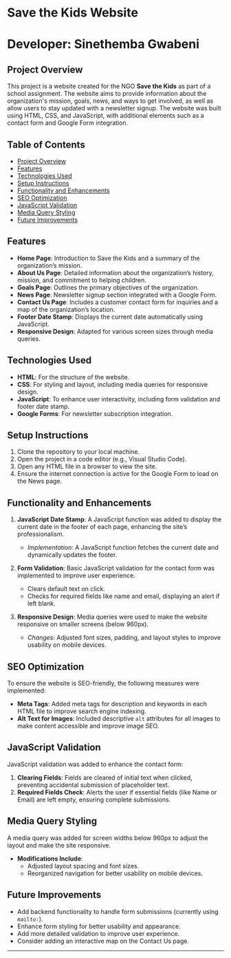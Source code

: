 # Save the Kids Website
# Developer: Sinethemba Gwabeni

## Project Overview
This project is a website created for the NGO **Save the Kids** as part of a school assignment. The website aims to provide information about the organization's mission, goals, news, and ways to get involved, as well as allow users to stay updated with a newsletter signup. The website was built using HTML, CSS, and JavaScript, with additional elements such as a contact form and Google Form integration.

## Table of Contents
- [Project Overview](#project-overview)
- [Features](#features)
- [Technologies Used](#technologies-used)
- [Setup Instructions](#setup-instructions)
- [Functionality and Enhancements](#functionality-and-enhancements)
- [SEO Optimization](#seo-optimization)
- [JavaScript Validation](#javascript-validation)
- [Media Query Styling](#media-query-styling)
- [Future Improvements](#future-improvements)

## Features
- **Home Page**: Introduction to Save the Kids and a summary of the organization’s mission.
- **About Us Page**: Detailed information about the organization’s history, mission, and commitment to helping children.
- **Goals Page**: Outlines the primary objectives of the organization.
- **News Page**: Newsletter signup section integrated with a Google Form.
- **Contact Us Page**: Includes a customer contact form for inquiries and a map of the organization’s location.
- **Footer Date Stamp**: Displays the current date automatically using JavaScript.
- **Responsive Design**: Adapted for various screen sizes through media queries.

## Technologies Used
- **HTML**: For the structure of the website.
- **CSS**: For styling and layout, including media queries for responsive design.
- **JavaScript**: To enhance user interactivity, including form validation and footer date stamp.
- **Google Forms**: For newsletter subscription integration.
  
## Setup Instructions
1. Clone the repository to your local machine.
2. Open the project in a code editor (e.g., Visual Studio Code).
3. Open any HTML file in a browser to view the site.
4. Ensure the internet connection is active for the Google Form to load on the News page.

## Functionality and Enhancements
1. **JavaScript Date Stamp**: A JavaScript function was added to display the current date in the footer of each page, enhancing the site’s professionalism.
   - *Implementation*: A JavaScript function fetches the current date and dynamically updates the footer.
   
2. **Form Validation**: Basic JavaScript validation for the contact form was implemented to improve user experience.
   - Clears default text on click.
   - Checks for required fields like name and email, displaying an alert if left blank.

3. **Responsive Design**: Media queries were used to make the website responsive on smaller screens (below 960px).
   - *Changes*: Adjusted font sizes, padding, and layout styles to improve usability on mobile devices.

## SEO Optimization
To ensure the website is SEO-friendly, the following measures were implemented:
- **Meta Tags**: Added meta tags for description and keywords in each HTML file to improve search engine indexing.
- **Alt Text for Images**: Included descriptive `alt` attributes for all images to make content accessible and improve image SEO.
  
## JavaScript Validation
JavaScript validation was added to enhance the contact form:
1. **Clearing Fields**: Fields are cleared of initial text when clicked, preventing accidental submission of placeholder text.
2. **Required Fields Check**: Alerts the user if essential fields (like Name or Email) are left empty, ensuring complete submissions.

## Media Query Styling
A media query was added for screen widths below 960px to adjust the layout and make the site responsive.
- **Modifications Include**:
  - Adjusted layout spacing and font sizes.
  - Reorganized navigation for better usability on mobile devices.

## Future Improvements
- Add backend functionality to handle form submissions (currently using `mailto:`).
- Enhance form styling for better usability and appearance.
- Add more detailed validation to improve user experience.
- Consider adding an interactive map on the Contact Us page.

---
